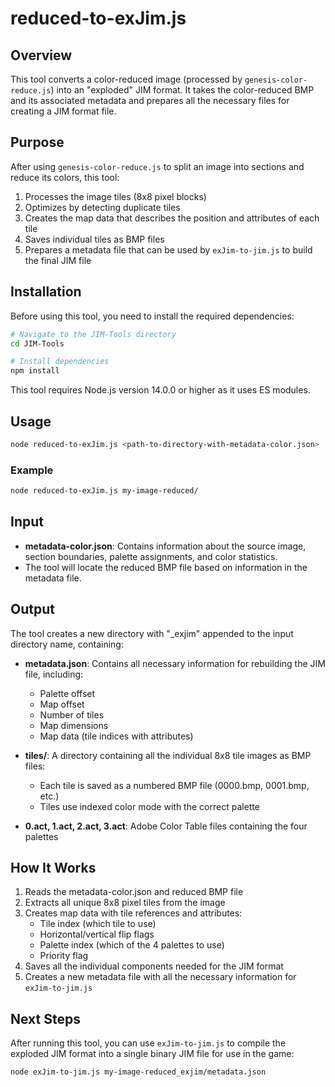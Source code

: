# reduced-to-exJim.js

## Overview

This tool converts a color-reduced image (processed by `genesis-color-reduce.js`) into an "exploded" JIM format. It takes the color-reduced BMP and its associated metadata and prepares all the necessary files for creating a JIM format file.

## Purpose

After using `genesis-color-reduce.js` to split an image into sections and reduce its colors, this tool:
1. Processes the image tiles (8x8 pixel blocks)
2. Optimizes by detecting duplicate tiles
3. Creates the map data that describes the position and attributes of each tile
4. Saves individual tiles as BMP files
5. Prepares a metadata file that can be used by `exJim-to-jim.js` to build the final JIM file

## Installation

Before using this tool, you need to install the required dependencies:

```bash
# Navigate to the JIM-Tools directory
cd JIM-Tools

# Install dependencies
npm install
```

This tool requires Node.js version 14.0.0 or higher as it uses ES modules.

## Usage

```bash
node reduced-to-exJim.js <path-to-directory-with-metadata-color.json>
```

### Example

```bash
node reduced-to-exJim.js my-image-reduced/
```

## Input

- **metadata-color.json**: Contains information about the source image, section boundaries, palette assignments, and color statistics.
- The tool will locate the reduced BMP file based on information in the metadata file.

## Output

The tool creates a new directory with "_exjim" appended to the input directory name, containing:

- **metadata.json**: Contains all necessary information for rebuilding the JIM file, including:
  - Palette offset
  - Map offset
  - Number of tiles
  - Map dimensions
  - Map data (tile indices with attributes)

- **tiles/**: A directory containing all the individual 8x8 tile images as BMP files:
  - Each tile is saved as a numbered BMP file (0000.bmp, 0001.bmp, etc.)
  - Tiles use indexed color mode with the correct palette

- **0.act, 1.act, 2.act, 3.act**: Adobe Color Table files containing the four palettes

## How It Works

1. Reads the metadata-color.json and reduced BMP file
2. Extracts all unique 8x8 pixel tiles from the image
3. Creates map data with tile references and attributes:
   - Tile index (which tile to use)
   - Horizontal/vertical flip flags
   - Palette index (which of the 4 palettes to use)
   - Priority flag
4. Saves all the individual components needed for the JIM format
5. Creates a new metadata file with all the necessary information for `exJim-to-jim.js`

## Next Steps

After running this tool, you can use `exJim-to-jim.js` to compile the exploded JIM format into a single binary JIM file for use in the game:

```bash
node exJim-to-jim.js my-image-reduced_exjim/metadata.json
```
